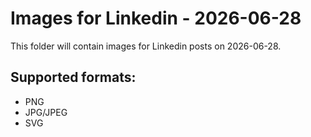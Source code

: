 # Images for Linkedin - 2026-06-28

This folder will contain images for Linkedin posts on 2026-06-28.

## Supported formats:
- PNG
- JPG/JPEG
- SVG

